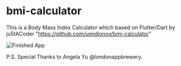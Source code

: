 # bmi-calculator
This is a Body Mass Index Calculator which based on Flutter/Dart by ju5tACoder "https://github.com/umidjonov/bmi-calculator"

![Finished App](https://github.com/umidjonov/demos/blob/master/bmi-calc-demo.gif)

P.S. Special Thanks to Angela Yu @londonappbrewery.

